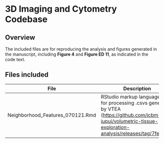# 3D Imaging and Cytometry Codebase

## Overview

The included files are for reproducing the analysis and figures generated in the manuscript, including **Figure 4** and **Figure ED 11**, as indicated in the code text. 

## Files included

File | Description
------------ | -------------
Neighborhood_Features_070121.Rmd | RStudio markup language file for processing .csvs generated by VTEA (https://github.com/icbm-iupui/volumetric-tissue-exploration-analysis/releases/tag/7fe6a75)

